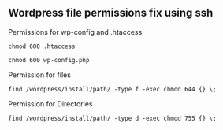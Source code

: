 ## Wordpress file permissions fix using ssh

Permissions for wp-config and .htaccess
```
chmod 600 .htaccess

chmod 600 wp-config.php
```


Permission for files
```
find /wordpress/install/path/ -type f -exec chmod 644 {} \;
```

Permission for Directories

```
find /wordpress/install/path/ -type d -exec chmod 755 {} \;
```

